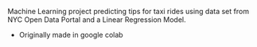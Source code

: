 Machine Learning project predicting tips for taxi rides using data set from NYC Open Data Portal and a Linear Regression Model.
* Originally made in google colab 